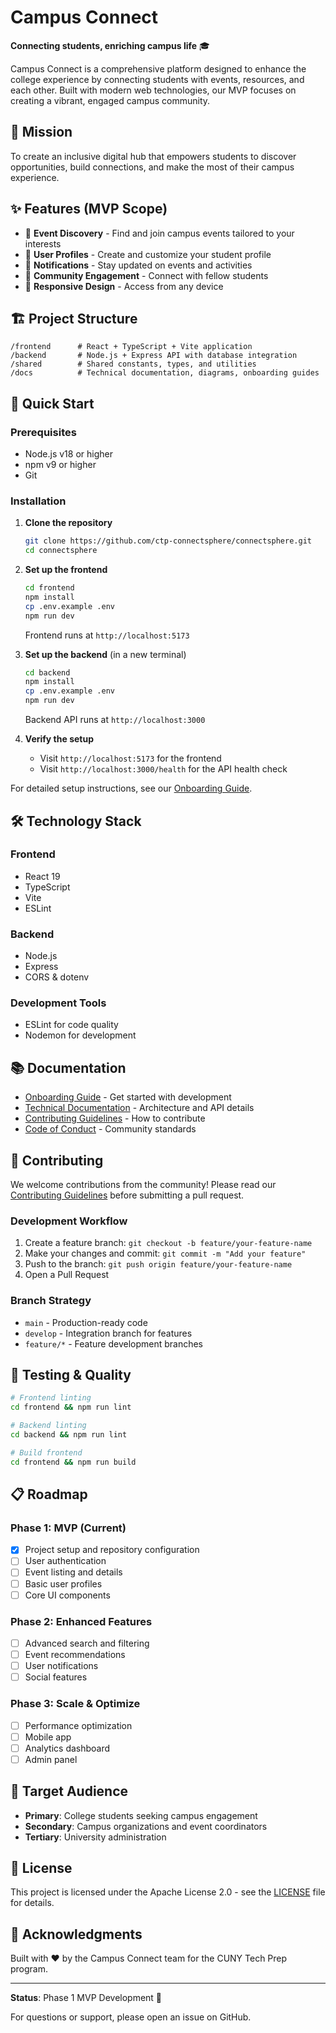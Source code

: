 # Campus Connect

**Connecting students, enriching campus life** 🎓

Campus Connect is a comprehensive platform designed to enhance the college experience by connecting students with events, resources, and each other. Built with modern web technologies, our MVP focuses on creating a vibrant, engaged campus community.

## 🎯 Mission

To create an inclusive digital hub that empowers students to discover opportunities, build connections, and make the most of their campus experience.

## ✨ Features (MVP Scope)

- 🎉 **Event Discovery** - Find and join campus events tailored to your interests
- 👤 **User Profiles** - Create and customize your student profile
- 🔔 **Notifications** - Stay updated on events and activities
- 🤝 **Community Engagement** - Connect with fellow students
- 📱 **Responsive Design** - Access from any device

## 🏗️ Project Structure

```
/frontend      # React + TypeScript + Vite application
/backend       # Node.js + Express API with database integration
/shared        # Shared constants, types, and utilities
/docs          # Technical documentation, diagrams, onboarding guides
```

## 🚀 Quick Start

### Prerequisites

- Node.js v18 or higher
- npm v9 or higher
- Git

### Installation

1. **Clone the repository**
   ```bash
   git clone https://github.com/ctp-connectsphere/connectsphere.git
   cd connectsphere
   ```

2. **Set up the frontend**
   ```bash
   cd frontend
   npm install
   cp .env.example .env
   npm run dev
   ```
   Frontend runs at `http://localhost:5173`

3. **Set up the backend** (in a new terminal)
   ```bash
   cd backend
   npm install
   cp .env.example .env
   npm run dev
   ```
   Backend API runs at `http://localhost:3000`

4. **Verify the setup**
   - Visit `http://localhost:5173` for the frontend
   - Visit `http://localhost:3000/health` for the API health check

For detailed setup instructions, see our [Onboarding Guide](docs/ONBOARDING.md).

## 🛠️ Technology Stack

### Frontend
- React 19
- TypeScript
- Vite
- ESLint

### Backend
- Node.js
- Express
- CORS & dotenv

### Development Tools
- ESLint for code quality
- Nodemon for development

## 📚 Documentation

- [Onboarding Guide](docs/ONBOARDING.md) - Get started with development
- [Technical Documentation](docs/TECHNICAL.md) - Architecture and API details
- [Contributing Guidelines](CONTRIBUTING.md) - How to contribute
- [Code of Conduct](CODE_OF_CONDUCT.md) - Community standards

## 🤝 Contributing

We welcome contributions from the community! Please read our [Contributing Guidelines](CONTRIBUTING.md) before submitting a pull request.

### Development Workflow

1. Create a feature branch: `git checkout -b feature/your-feature-name`
2. Make your changes and commit: `git commit -m "Add your feature"`
3. Push to the branch: `git push origin feature/your-feature-name`
4. Open a Pull Request

### Branch Strategy

- `main` - Production-ready code
- `develop` - Integration branch for features
- `feature/*` - Feature development branches

## 🧪 Testing & Quality

```bash
# Frontend linting
cd frontend && npm run lint

# Backend linting
cd backend && npm run lint

# Build frontend
cd frontend && npm run build
```

## 📋 Roadmap

### Phase 1: MVP (Current)
- [x] Project setup and repository configuration
- [ ] User authentication
- [ ] Event listing and details
- [ ] Basic user profiles
- [ ] Core UI components

### Phase 2: Enhanced Features
- [ ] Advanced search and filtering
- [ ] Event recommendations
- [ ] User notifications
- [ ] Social features

### Phase 3: Scale & Optimize
- [ ] Performance optimization
- [ ] Mobile app
- [ ] Analytics dashboard
- [ ] Admin panel

## 👥 Target Audience

- **Primary**: College students seeking campus engagement
- **Secondary**: Campus organizations and event coordinators
- **Tertiary**: University administration

## 📄 License

This project is licensed under the Apache License 2.0 - see the [LICENSE](LICENSE) file for details.

## 🙏 Acknowledgments

Built with ❤️ by the Campus Connect team for the CUNY Tech Prep program.

---

**Status**: Phase 1 MVP Development 🚧

For questions or support, please open an issue on GitHub.
